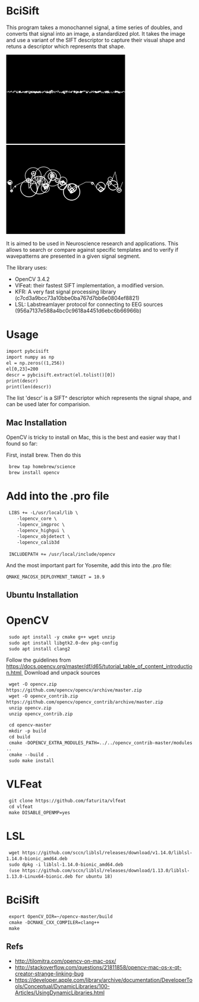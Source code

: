# BciSift 

This program takes a monochannel signal, a time series of doubles, and converts that signal into an image, a standardized plot.  It takes the image and use a variant of the SIFT descriptor to capture their visual shape and retuns a descriptor which represents that shape.

![SIFT](images/sift.png)
![SIFT](images/sift2.png)

It is aimed to be used in Neuroscience research and applications. This allows to search or compare against specific templates and to verify
if wavepatterns are presented in a given signal segment.

The library uses:

- OpenCV 3.4.2
- VlFeat: their fastest SIFT implementation, a modified version.
- KFR: A very fast signal processing library (c7cd3a9bcc73a10bbe0ba767d7bb6e0804ef8821)
- LSL: Labstreamlayer protocol for connecting to EEG sources (956a7137e588a4bc0c9618a4451d6ebc6b66966b)

# Usage

```
import pybcisift
import numpy as np
el = np.zeros((1,256))
el[0,23]=200
descr = pybcisift.extract(el.tolist()[0])
print(descr)
print(len(descr))
```

The list 'descr' is a SIFT^ descriptor which represents the signal shape, and can be used later for comparision.

## Mac Installation

OpenCV is tricky to install on Mac, this is the best and easier way that I found so far:

First, install brew.  Then do this

```
 brew tap homebrew/science
 brew install opencv
```
 
# Add into the .pro file

```
 LIBS += -L/usr/local/lib \
    -lopencv_core \
    -lopencv_imgproc \
    -lopencv_highgui \
    -lopencv_objdetect \
    -lopencv_calib3d

 INCLUDEPATH += /usr/local/include/opencv
```

And the most important part for Yosemite, add this into the .pro file:

```
QMAKE_MACOSX_DEPLOYMENT_TARGET = 10.9
```

## Ubuntu Installation

# OpenCV

```
 sudo apt install -y cmake g++ wget unzip
 sudo apt install libgtk2.0-dev pkg-config
 sudo apt install clang2
 ```

Follow the guidelines from https://docs.opencv.org/master/df/d65/tutorial_table_of_content_introduction.html 
Download and unpack sources

```
 wget -O opencv.zip https://github.com/opencv/opencv/archive/master.zip
 wget -O opencv_contrib.zip https://github.com/opencv/opencv_contrib/archive/master.zip
 unzip opencv.zip
 unzip opencv_contrib.zip 
 ```

```
 cd opencv-master
 mkdir -p build
 cd build
 cmake -DOPENCV_EXTRA_MODULES_PATH=../../opencv_contrib-master/modules ..
 cmake --build .
 sudo make install
 ```
 
# VLFeat

```
 git clone https://github.com/faturita/vlfeat
 cd vlfeat
 make DISABLE_OPENMP=yes
 ```
 
# LSL

```
 wget https://github.com/sccn/liblsl/releases/download/v1.14.0/liblsl-1.14.0-bionic_amd64.deb
 sudo dpkg -i liblsl-1.14.0-bionic_amd64.deb
 (use https://github.com/sccn/liblsl/releases/download/1.13.0/liblsl-1.13.0-Linux64-bionic.deb for ubuntu 18)
 ```
 
# BciSift

```
 export OpenCV_DIR=~/opencv-master/build
 cmake -DCMAKE_CXX_COMPILER=clang++
 make
 ```

## Refs

* http://tilomitra.com/opencv-on-mac-osx/
* http://stackoverflow.com/questions/21811858/opencv-mac-os-x-qt-creator-strange-linking-bug
* https://developer.apple.com/library/archive/documentation/DeveloperTools/Conceptual/DynamicLibraries/100-Articles/UsingDynamicLibraries.html
